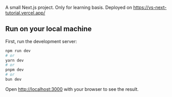 A small Next.js project. Only for learning basis. Deployed on https://vs-next-tutorial.vercel.app/

## Run on your local machine

First, run the development server:

```bash
npm run dev
# or
yarn dev
# or
pnpm dev
# or
bun dev
```

Open [http://localhost:3000](http://localhost:3000) with your browser to see the result.

